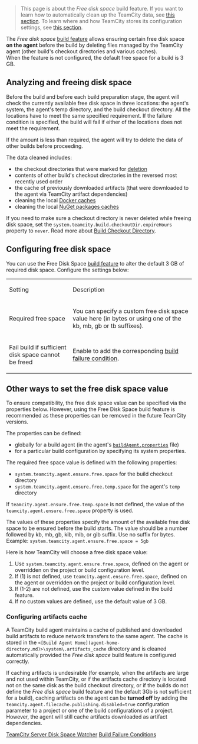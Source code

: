 [//]: # (title: Free Disk Space)
[//]: # (auxiliary-id: Free Disk Space;Free disk Space)

>This page is about the _Free disk space_ build feature. If you want to learn how to automatically clean up the TeamCity data, see [this section](clean-up.md). To learn where and how TeamCity stores its configuration settings, see [this section](teamcity-data-directory.md).

The _Free disk space_ [build feature](adding-build-features.md) allows ensuring certain free disk space __on the agent__ before the build by deleting files managed by the TeamCity agent (other build's checkout directories and various caches).   
When the feature is not configured, the default free space for a build is 3 GB.

## Analyzing and freeing disk space

Before the build and before each build preparation stage, the agent will check the currently available free disk space in three locations: the agent's system, the agent's temp directory, and the build checkout directory. All the locations have to meet the same specified requirement. If the failure condition is specified, the build will fail if either of the locations does not meet the requirement.

If the amount is less than required, the agent will try to delete the data of other builds before proceeding.

The data cleaned includes:
* the checkout directories that were marked for [deletion](build-checkout-directory.md#Automatic+Checkout+Directory+Cleaning)
* contents of other build's checkout directories in the reversed most recently used order
* the cache of previously downloaded artifacts (that were downloaded to the agent via TeamCity artifact dependencies)
* cleaning the local [Docker caches](integrating-teamcity-with-docker.md#Docker+Disk+Space+Cleaner) 
* cleaning the local [NuGet packages caches](nuget.md#NuGet+Packages+Cache+Clean-up+on+Agents)

If you need to make sure a checkout directory is never deleted while freeing disk space, set the `system.teamcity.build.checkoutDir.expireHours` property to `never`. Read more about [Build Checkout Directory](build-checkout-directory.md).

## Configuring free disk space 

You can use the Free Disk Space [build feature](adding-build-features.md) to alter the default 3 GB of required disk space. Configure the settings below:

<table><tr>

<td>

Setting

</td>

<td>

Description

</td></tr><tr>

<td>

Required free space

</td>

<td>

You can specify a custom free disk space value here (in bytes or using one of the kb, mb, gb or tb suffixes).

</td></tr><tr>

<td>

Fail build if sufficient disk space cannot be freed

</td>

<td>

Enable to add the corresponding [build failure condition](build-failure-conditions.md).

</td></tr></table>

## Other ways to set the free disk space value

To ensure compatibility, the free disk space value can be specified via the properties below. However, using the Free Disk Space build feature is recommended as these properties can be removed in the future TeamCity versions.

The properties can be defined:
* globally for a build agent (in the agent's [`buildAgent.properties`](build-agent-configuration.md) file)
* for a particular build configuration by specifying its system properties.

The required free space value is defined with the following properties:
* `system.teamcity.agent.ensure.free.space` for the build checkout directory
* `system.teamcity.agent.ensure.free.temp.space` for the agent's `temp` directory

If `teamcity.agent.ensure.free.temp.space` is not defined, the value of the `teamcity.agent.ensure.free.space` property is used.

The values of these properties specify the amount of the available free disk space to be ensured before the build starts. The value should be a number followed by kb, mb, gb, kib, mib, or gib suffix. Use no suffix for bytes.   
Example: `system.teamcity.agent.ensure.free.space = 5gb`

Here is how TeamCity will choose a free disk space value:
1. Use `system.teamcity.agent.ensure.free.space`, defined on the agent or overridden on the project or build configuration level.
2. If (1) is not defined, use `teamcity.agent.ensure.free.space`, defined on the agent or overridden on the project or build configuration level.
3. If (1-2) are not defined, use the custom value defined in the build feature.
4. If no custom values are defined, use the default value of 3 GB.

### Configuring artifacts cache

A TeamCity build agent maintains a cache of published and downloaded build artifacts to reduce network transfers to the same agent. The cache is stored in the `<[Build Agent Home](agent-home-directory.md)>\system\.artifacts_cache` directory and is cleaned automatically provided the _Free disk space_ build feature is configured correctly.

If caching artifacts is undesirable (for example, when the artifacts are large and not used within TeamCity, or if the artifacts cache directory is located not on the same disk as the build checkout directory, or if the builds do not define the _Free disk space_ build feature and the default 3Gb is not sufficient for a build), caching artifacts on the agent can be __turned off__ by adding the `teamcity.agent.filecache.publishing.disabled=true` configuration parameter to a project or one of the build configurations of a project. However, the agent will still cache artifacts downloaded as artifact dependencies.

[//]: # (Internal note. Do not delete. "Free disk spaced145e166.txt")

 <seealso>
        <category ref="admin-guide">
            <a href="teamcity-disk-space-watcher.md" product="tc">TeamCity Server Disk Space Watcher</a>
            <a href="build-failure-conditions.md">Build Failure Conditions</a>
        </category>
</seealso>
